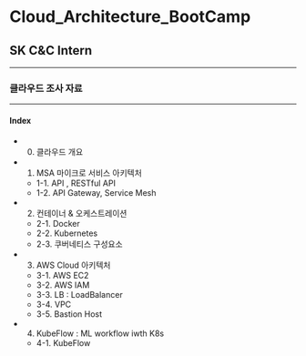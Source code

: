 # Cloud_Architecture_BootCamp
## SK C&C Intern  
---
### 클라우드 조사 자료  
---
#### Index
  - 0. 클라우드 개요  
  - 1. MSA 마이크로 서비스 아키텍처 
    - 1-1. API , RESTful API   
    - 1-2. API Gateway, Service Mesh  
  - 2. 컨테이너 & 오케스트레이션  
    - 2-1. Docker
    - 2-2. Kubernetes
    - 2-3. 쿠버네티스 구성요소  
  - 3. AWS Cloud 아키텍처
    - 3-1. AWS EC2
    - 3-2. AWS IAM
    - 3-3. LB : LoadBalancer
    - 3-4. VPC
    - 3-5. Bastion Host
  - 4. KubeFlow : ML workflow iwth K8s 
    - 4-1. KubeFlow
    
